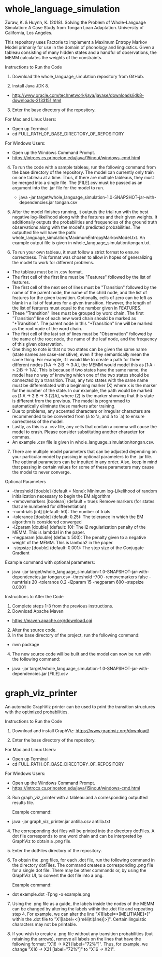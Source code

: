# whole_language_simulation

Zuraw, K. & Huynh, K. (2018). Solving the Problem of Whole-Language Simulation: A Case Study from Tongan Loan Adaptation. University of California, Los Angeles.

This repository uses Factorie to implement a Maximum Entropy Markov Model primarily for use in the domain of phonology and linguistics. Given a tableau consisting of many hidden states and a handful of observations, the MEMM calculates the weights of the constraints.

Instructions to Run the Code

1. Download the whole_language_simulation repository from GitHub.

2. Install Java JDK 8.
  - http://www.oracle.com/technetwork/java/javase/downloads/jdk8-downloads-2133151.html

3. Enter the base directory of the repository.

  For Mac and Linux Users:
  - Open up Terminal
  - cd FULL_PATH_OF_BASE_DIRECTORY_OF_REPOSITORY
  
  For Windows Users:
  - Open up the Windows Command Prompt.
  - https://introcs.cs.princeton.edu/java/15inout/windows-cmd.html

4. To run the code with a sample tableau, run the following command from the base directory of the repository. The model can currently only train on one tableau at a time. Thus, if there are multiple tableaus, they must be merged into a single file. The [FILE].csv must be passed as an argument into the .jar file for the model to run.
   - java -jar target/whole_language_simulation-1.0-SNAPSHOT-jar-with-dependencies.jar tongan.csv
   
5. After the model finishes running, it outputs the trial run with the best negative log-likelihood along with the features and their given weights. It additionally outputs the probabilities and frequencies of the ground truth observations along with the model's predicted probabilities. The outputted file will have the path: whole_language_simulation/MaximumEntropyMarkovModel.txt. An example output file is given in whole_language_simulation/tongan.txt.
   
5. To run your own tableau, it must follow a strict format to ensure correctness. This format was chosen to allow in hopes of generalizing the model to work for different problems.

  - The tableau must be in .csv format.
  - The first cell of the first line must be "Features" followed by the list of features.
  - The first cell of the next set of lines must be "Transition" followed by the name of the parent node, the name of the child node, and the list of features for the given transition. Optionally, cells of zero can be left as blank in a list of features for a given transition. However, the length of the list of features must equal to the number given in FEATURES.
  - These "Transition" lines must be grouped by word chain. The first "Transition" line of each new word chain should be marked as "*Transition". The parent node in this "*Transition" line will be marked as the root node of the word chain. 
  - The first cell of the last set of lines must be "Observation" followed by the name of the root node, the name of the leaf node, and the frequency of this given observation.
  - One thing to note is that no two states can be given the same name (state names are case-sensitive), even if they semantically mean the same thing. For example, if I would like to create a path for three different nodes [1:A -> 2:B -> 3:A], the MEMM would model this as [1:A -> 2:B -> 1:A]. This is because if two states have the same name, the model has no way of knowing which one of the two states should be connected by a transition. Thus, any two states with the same name must be differentiated with a beginning marker (X) where x is the marker for the number of the state. In our example, the path would be marked as [1:A -> 2:B -> 3:(2)A], where (2) is the marker showing that this state is different from the previous. The model is programmed to automatically eliminate these markers after training.
  - Due to problems, any accented characters or irregular characters are recommended to be converted from (á to 'a, and à to \`a) to ensure correctness of the model. 
  - Lastly, as this is a .csv file, any cells that contain a comma will cause the model to crash. Please consider substituting another character for commas.
  - An example .csv file is given in whole_language_simulation/tongan.csv.

7. There are multiple model parameters that can be adjusted depending on your particular model by passing in optional parameters to the .jar file. The optional parameters can be inputted in any order. Also, keep in mind that passing in certain values for some of these parameters may cause the model to never converge.

  Optional Parameters
  - -threshold [double] (default = None):  Minimum log-Likelihood of random initialization necessary to begin the EM algorithm
  - -removemarkers [boolean] (default = true): Remove markers (for states that are numbered for differentiation)
  - -numtrials [int] (default: 50): The number of trials
  - -tolerance [double] (default: 0.25): The tolerance in which the EM algorithm is considered converged
  - -l2param [double] (default: 10): The l2 regularization penalty of the MEMM. This is lambda1 in the paper.
  - -negparam [double] (default: 500): The penalty given to a negative weight of the MEMM. This is lambda2 in the paper.
  - -stepsize [double] (default: 0.001): The step size of the Conjugate Gradient

  Example command with optional parameters:
  - java -jar target/whole_language_simulation-1.0-SNAPSHOT-jar-with-dependencies.jar tongan.csv -threshold -700 -removemarkers false -numtrials 20 -tolerance 0.2 -l2param 15 -negparam 600 -stepsize 0.0001
  
  
Instructions to Alter the Code
1. Complete steps 1-3 from the previous instructions.
1. Download Apache Maven
  - https://maven.apache.org/download.cgi
2. Alter the source code.
3. In the base directory of the project, run the following command:
  - mvn package
4. The new source code will be built and the model can now be run with the following command:
  - java -jar target/whole_language_simulation-1.0-SNAPSHOT-jar-with-dependencies.jar [FILE].csv

# graph_viz_printer

An automatic GraphViz printer can be used to print the transition structures with the optimized probabilities.

Instructions to Run the Code

1. Download and install GraphViz: https://www.graphviz.org/download/

2. Enter the base directory of the repository.

  For Mac and Linux Users:
  - Open up Terminal
  - cd FULL_PATH_OF_BASE_DIRECTORY_OF_REPOSITORY
  
  For Windows Users:
  - Open up the Windows Command Prompt.
  - https://introcs.cs.princeton.edu/java/15inout/windows-cmd.html

3. Run graph_viz_printer with a tableau and a corresponding outputted results file.

   Example command:
  - java -jar graph_viz_printer.jar antilla.csv antilla.txt

4. The corresponding dot files will be printed into the directory dotFiles. A dot file corresponds to one word chain and can be interpreted by GraphViz to obtain a .png file.

5. Enter the dotFiles directory of the repository.

6. To obtain the .png files, for each .dot file, run the following command in the directory dotFiles. The command creates a corresponding .png file for a single dot file. There may be other commands or, by using the GraphViz UI, to convert the dot file into a png.

   Example command:
  - dot example.dot -Tpng -o example.png
  
7. Using the .png file as a guide, the labels inside the nodes of the MEMM can be changed by altering the labels within the .dot file and repeating step 4. For example, we can alter the line "X1[label=<[MELITIANE]>]" within the .dot file to "X1[label=<[(mèli)ti(áne)]>]". Certain linguistic characters may not be printable.

8. If you wish to create a .png file without any transition probabilities (but retaining the arrows), remove all labels on the lines that have the following format: "X16 -> X21 [label="72%"]". Thus, for example, we change "X16 -> X21 [label="72%"]" to "X16 -> X21".
